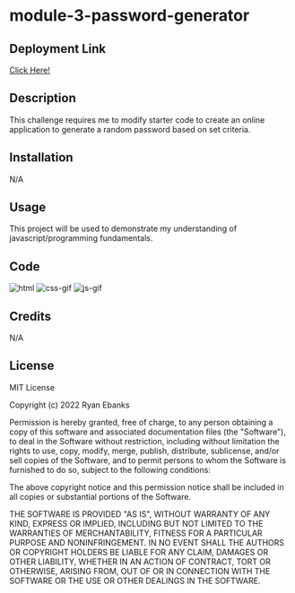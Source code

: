# module-3-password-generator

## Deployment Link
[Click Here!]()

## Description
This challenge requires me to modify starter code to create an online application to generate a random password based on set criteria.

## Installation
N/A

## Usage
This project will be used to demonstrate my understanding of javascript/programming fundamentals.

## Code
![html](https://user-images.githubusercontent.com/43324378/212561514-65782966-c055-4e3a-be42-b939cc3b0901.PNG)
![css-gif](https://user-images.githubusercontent.com/43324378/212561521-d4e363ca-3e66-4c5f-9dcb-c682cad4635e.gif)
![js-gif](https://user-images.githubusercontent.com/43324378/212561524-c8ec8339-f0d6-4033-83f6-18568ec4df25.gif)


## Credits
N/A

## License
MIT License

Copyright (c) 2022 Ryan Ebanks

Permission is hereby granted, free of charge, to any person obtaining a copy of this software and associated documentation files (the "Software"), to deal in the Software without restriction, including without limitation the rights to use, copy, modify, merge, publish, distribute, sublicense, and/or sell copies of the Software, and to permit persons to whom the Software is furnished to do so, subject to the following conditions:

The above copyright notice and this permission notice shall be included in all copies or substantial portions of the Software.

THE SOFTWARE IS PROVIDED "AS IS", WITHOUT WARRANTY OF ANY KIND, EXPRESS OR IMPLIED, INCLUDING BUT NOT LIMITED TO THE WARRANTIES OF MERCHANTABILITY, FITNESS FOR A PARTICULAR PURPOSE AND NONINFRINGEMENT. IN NO EVENT SHALL THE AUTHORS OR COPYRIGHT HOLDERS BE LIABLE FOR ANY CLAIM, DAMAGES OR OTHER LIABILITY, WHETHER IN AN ACTION OF CONTRACT, TORT OR OTHERWISE, ARISING FROM, OUT OF OR IN CONNECTION WITH THE SOFTWARE OR THE USE OR OTHER DEALINGS IN THE SOFTWARE.
